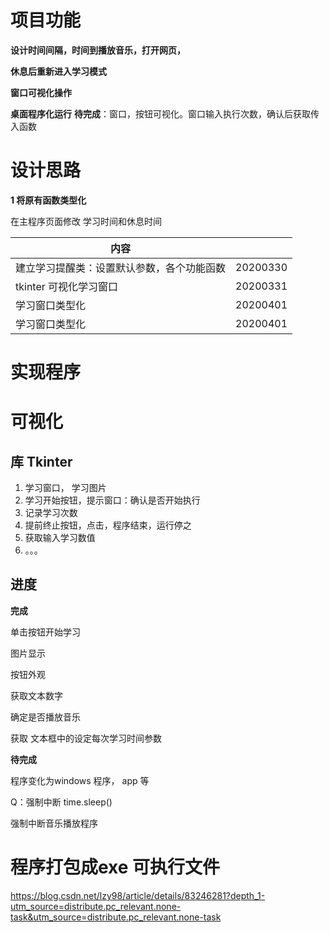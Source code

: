# 项目功能



**设计时间间隔，时间到播放音乐，打开网页，**

**休息后重新进入学习模式**

**窗口可视化操作**

**桌面程序化运行**
**待完成**：窗口，按钮可视化。窗口输入执行次数，确认后获取传入函数


# 设计思路

**1 将原有函数类型化**

在主程序页面修改 学习时间和休息时间

| 内容                                       |      |
| ------------------------------------------ | ---- |
| 建立学习提醒类：设置默认参数，各个功能函数 |  20200330    |
| tkinter 可视化学习窗口                     |    20200331  |
|  学习窗口类型化               |    20200401  |
|  学习窗口类型化               |    20200401  |


# 实现程序

# 可视化
## 库 Tkinter

1. 学习窗口， 学习图片
2. 学习开始按钮，提示窗口：确认是否开始执行
3. 记录学习次数
4. 提前终止按钮，点击，程序结束，运行停之
5. 获取输入学习数值
6. 。。。

## 进度

**完成**

单击按钮开始学习

图片显示  

按钮外观	

获取文本数字

确定是否播放音乐

获取 文本框中的设定每次学习时间参数

**待完成**

 程序变化为windows 程序， app 等

Q：强制中断 time.sleep()

强制中断音乐播放程序

# 程序打包成exe 可执行文件

https://blog.csdn.net/lzy98/article/details/83246281?depth_1-utm_source=distribute.pc_relevant.none-task&utm_source=distribute.pc_relevant.none-task